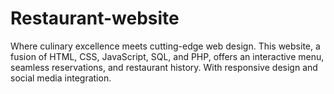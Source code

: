 # Restaurant-website
Where culinary excellence meets cutting-edge web design. This website, a fusion of HTML, CSS, JavaScript, SQL, and PHP, offers an interactive menu, seamless reservations, and restaurant history. With responsive design and social media integration.
